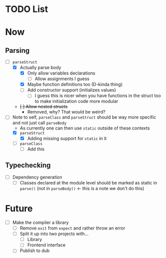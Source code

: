 TODO List
=========

# Now

## Parsing

- [ ] `parseStruct` 
    - [x] Actually parse body
        - [x] Only allow variables declarations
            - [ ] Allow assignments I guess
        - [x] Maybe function definitions too (D-kinda thing)
        - [ ] Add constructor support (initializes values)
            - [ ] I guess this is nicer when you have functions
            in the struct too to make initialization code more modular
    - ~~[ ] Allow nested structs~~
        * Removed, why? That would be weird?
- [ ] Note to self, `parseClass` and `parseStruct` should be way more specific and not just call `parseBody`
    - As currently one can then use `static` outside of these contexts
    - [x] `parseStruct`
        - [x]  Adding missing support for `static` in it
    - [ ] `parseClass`
        - [ ] Add this

## Typechecking

- [ ] Dependency generation
    - [ ] Classes declared at the module level should be marked as static in `parse()` (not in `parseBody()` <- this is a note we don't do this)

# Future

- [ ] Make the compiler a library
    - [ ] Remove `exit` from `expect` and rather throw an error
    - [ ] Split it up into two projects with...
        - [ ] Library
        - [ ] Frontend interface
    - [ ] Publish to dub